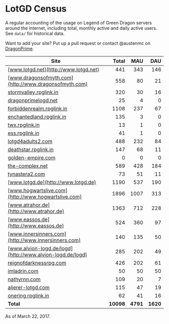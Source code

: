 # LotGD Census
A regular accounting of the usage on Legend of Green Dragon servers around the internet, including total, monthly active and daily active users. See `data/` for historical data.

Want to add your site? Put up a pull request or contact @austenmc on [DragonPrime](http://dragonprime.net).


Site | Total | MAU | DAU
--- | ---:| ---:| ---:
[www.lotgd.net](http://www.lotgd.net)|441|343|146
[www.dragonsofmyth.com](http://www.dragonsofmyth.com)|558|80|21
[stormvalley.rpglink.in](http://stormvalley.rpglink.in)|320|30|16
[dragonprimelogd.net](http://dragonprimelogd.net)|25|4|0
[forbiddenrealm.rpglink.in](http://forbiddenrealm.rpglink.in)|1108|237|67
[enchantedland.rpglink.in](http://enchantedland.rpglink.in)|135|3|0
[twx.rpglink.in](http://twx.rpglink.in)|13|1|0
[ess.rpglink.in](http://ess.rpglink.in)|41|1|0
[lotgd4adults2.com](http://lotgd4adults2.com)|488|232|84
[deathstar.rpglink.in](http://deathstar.rpglink.in)|147|68|11
[golden-empire.com](http://golden-empire.com)|0|0|0
[the-complex.net](http://the-complex.net)|589|428|184
[tynastera2.com](http://tynastera2.com)|73|51|11
[www.lotgd.de](http://www.lotgd.de)|1190|537|190
[www.hogwartslive.com](http://www.hogwartslive.com)|1896|1007|313
[www.atrahor.de](http://www.atrahor.de)|1363|712|228
[www.eassos.de](http://www.eassos.de)|524|360|97
[www.innersinners.com](http://www.innersinners.com)|140|135|50
[www.alvion-logd.de/logd](http://www.alvion-logd.de/logd)|285|202|49
[reignofdarknessrpg.com](http://reignofdarknessrpg.com)|426|202|61
[imladrin.com](http://imladrin.com)|50|50|50
[nathyrnn.com](http://nathyrnn.com)|109|20|7
[aljerer-lotgd.com](http://aljerer-lotgd.com)|115|47|19
[onering.rpglink.in](http://onering.rpglink.in)|62|41|16
**Total**|**10098**|**4791**|**1620**

As of March 22, 2017.
